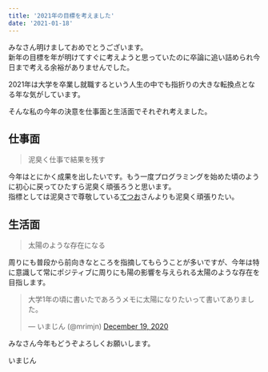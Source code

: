 ```yaml
---
title: '2021年の目標を考えました'
date: '2021-01-18'
---
```


みなさん明けましておめでとうございます。  
新年の目標を年が明けてすぐに考えようと思っていたのに卒論に追い詰められ今日まで考える余裕がありませんでした。

2021年は大学を卒業し就職するという人生の中でも指折りの大きな転換点となる年な気がしています。

そんな私の今年の決意を仕事面と生活面でそれぞれ考えました。

## 仕事面

> 泥臭く仕事で結果を残す

今年はとにかく成果を出したいです。もう一度プログラミングを始めた頃のように初心に戻ってひたすら泥臭く頑張ろうと思います。  
指標としては泥臭さで尊敬している[てつお](https://twitter.com/handiboli7)さんよりも泥臭く頑張りたい。

## 生活面

> 太陽のような存在になる

周りにも普段から前向きなところを指摘してもらうことが多いですが、今年は特に意識して常にポジティブに周りにも陽の影響を与えられる太陽のような存在を目指します。  

<blockquote class="twitter-tweet"><p lang="ja" dir="ltr">大学1年の頃に書いたであろうメモに太陽になりたいって書いてありました。</p>&mdash; いまじん (@mrimjn) <a href="https://twitter.com/mrimjn/status/1340216105445421056?ref_src=twsrc%5Etfw">December 19, 2020</a></blockquote> <script async src="https://platform.twitter.com/widgets.js" charset="utf-8"></script>

みなさん今年もどうぞよろしくお願いします。

いまじん